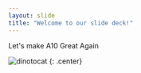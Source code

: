 ```yaml
---
layout: slide
title: "Welcome to our slide deck!"
---
```


Let's make A10 Great Again

![dinotocat](https://octodex.github.com/images/dinotocat.png)
{: .center}
